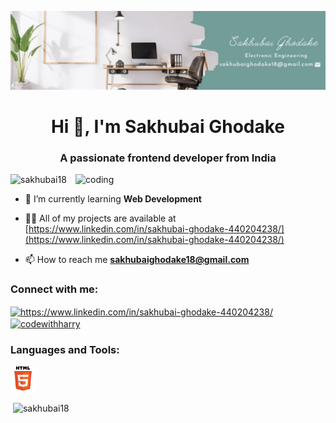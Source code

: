 ![logo](1686386193418[1].jpg)
<h1 align="center">Hi 👋, I'm Sakhubai Ghodake</h1>
<h3 align="center">A passionate frontend developer from India</h3>

<img align="right" alt="coding" width="400" src="https://user-images.githubusercontent.com/59734313/157189039-c09b3e38-9f42-42c0-ab54-14f1574190a7.gif">

<p align="left"> <img src="https://komarev.com/ghpvc/?username=sakhubai18&label=Profile%20views&color=0e75b6&style=flat" alt="sakhubai18" /> </p>

- 🌱 I’m currently learning **Web Development**

- 👨‍💻 All of my projects are available at [https://www.linkedin.com/in/sakhubai-ghodake-440204238/](https://www.linkedin.com/in/sakhubai-ghodake-440204238/)

- 📫 How to reach me **sakhubaighodake18@gmail.com**

<h3 align="left">Connect with me:</h3>
<p align="left">
<a href="https://linkedin.com/in/https://www.linkedin.com/in/sakhubai-ghodake-440204238/" target="blank"><img align="center" src="https://raw.githubusercontent.com/rahuldkjain/github-profile-readme-generator/master/src/images/icons/Social/linked-in-alt.svg" alt="https://www.linkedin.com/in/sakhubai-ghodake-440204238/" height="30" width="40" /></a>
<a href="https://www.youtube.com/c/codewithharry" target="blank"><img align="center" src="https://raw.githubusercontent.com/rahuldkjain/github-profile-readme-generator/master/src/images/icons/Social/youtube.svg" alt="codewithharry" height="30" width="40" /></a>
</p>

<h3 align="left">Languages and Tools:</h3>
<p align="left"> <a href="https://www.w3.org/html/" target="_blank" rel="noreferrer"> <img src="https://raw.githubusercontent.com/devicons/devicon/master/icons/html5/html5-original-wordmark.svg" alt="html5" width="40" height="40"/> </a> </p>

<p>&nbsp;<img align="center" src="https://github-readme-stats.vercel.app/api?username=sakhubai18&show_icons=true&locale=en" alt="sakhubai18" /></p>




